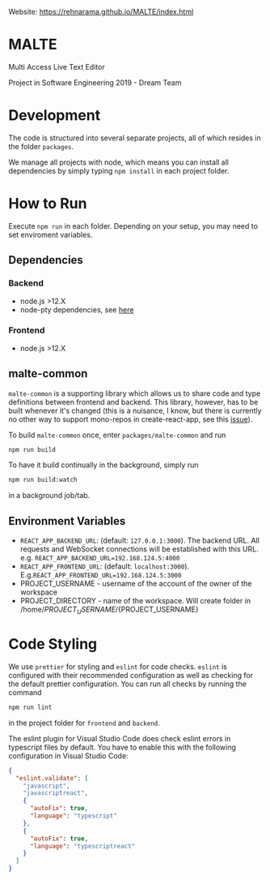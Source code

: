 Website: https://rehnarama.github.io/MALTE/index.html

# MALTE

Multi Access Live Text Editor

Project in Software Engineering 2019 - Dream Team

# Development

The code is structured into several separate projects, all of which resides
in the folder `packages`.

We manage all projects with node, which means you can install all dependencies
by simply typing `npm install` in each project folder.


# How to Run

Execute `npm run` in each folder. Depending on your setup, you may need to set enviroment variables.

## Dependencies

### Backend

* node.js >12.X
* node-pty dependencies, see [here](https://github.com/microsoft/node-pty#dependencies)

### Frontend

* node.js >12.X

## malte-common

`malte-common` is a supporting library which allows us to share code and type 
definitions between frontend and backend. This library, however, has to be 
built whenever it's changed (this is a nuisance, I know, but there is currently
no other way to support mono-repos in create-react-app, see this 
[issue](https://github.com/facebook/create-react-app/issues/1333)).

To build `malte-common` once, enter `packages/malte-common` and run
```sh
npm run build
```
To have it build continually in the background, simply run
```sh
npm run build:watch
```
in a background job/tab.


## Environment Variables
* `REACT_APP_BACKEND_URL`: (default: `127.0.0.1:3000`). The backend URL. All requests and WebSocket connections will be established with this URL. e.g. `REACT_APP_BACKEND_URL=192.168.124.5:4000`
* `REACT_APP_FRONTEND_URL`: (default: `localhost:3000`). E.g.`REACT_APP_FRONTEND_URL=192.168.124.5:3000`
* PROJECT_USERNAME - username of the account of the owner of the workspace
* PROJECT_DIRECTORY - name of the workspace. Will create folder in /home/${PROJECT_USERNAME}/${PROJECT_USERNAME}

# Code Styling

We use `prettier` for styling and `eslint` for code checks. `eslint` is 
configured with their recommended configuration as well as checking for the
default prettier configuration. You can run all checks by running the command
```sh
npm run lint
```
in the project folder for `frontend` and `backend`.

The eslint plugin for Visual Studio Code does check eslint errors in typescript
files by default. You have to enable this with the following configuration in 
Visual Studio Code:
```json
{
  "eslint.validate": [
    "javascript",
    "javascriptreact",
    {
      "autoFix": true,
      "language": "typescript"
    },
    {
      "autoFix": true,
      "language": "typescriptreact"
    }
  ]
}
```

